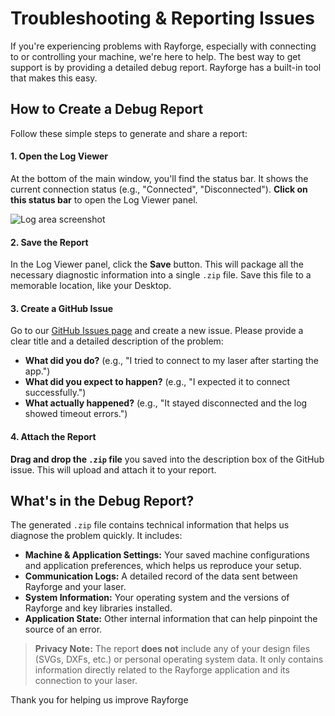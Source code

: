 # Troubleshooting & Reporting Issues

If you're experiencing problems with Rayforge, especially with connecting to or controlling your machine, we're here to help. The best way to get support is by providing a detailed debug report. Rayforge has a built-in tool that makes this easy.

## How to Create a Debug Report

Follow these simple steps to generate and share a report:

#### 1. Open the Log Viewer

At the bottom of the main window, you'll find the status bar. It shows the current connection status (e.g., "Connected", "Disconnected"). **Click on this status bar** to open the Log Viewer panel.

![Log area screenshot](machine-logs.png)

#### 2. Save the Report

In the Log Viewer panel, click the **Save** button. This will package all the necessary diagnostic information into a single `.zip` file. Save this file to a memorable location, like your Desktop.

#### 3. Create a GitHub Issue

Go to our [GitHub Issues page](https://github.com/barebaric/rayforge/issues/new/choose) and create a new issue. Please provide a clear title and a detailed description of the problem:

*   **What did you do?** (e.g., "I tried to connect to my laser after starting the app.")
*   **What did you expect to happen?** (e.g., "I expected it to connect successfully.")
*   **What actually happened?** (e.g., "It stayed disconnected and the log showed timeout errors.")

#### 4. Attach the Report

**Drag and drop the `.zip` file** you saved into the description box of the GitHub issue. This will upload and attach it to your report.

## What's in the Debug Report?

The generated `.zip` file contains technical information that helps us diagnose the problem quickly. It includes:

*   **Machine & Application Settings:** Your saved machine configurations and application preferences, which helps us reproduce your setup.
*   **Communication Logs:** A detailed record of the data sent between Rayforge and your laser.
*   **System Information:** Your operating system and the versions of Rayforge and key libraries installed.
*   **Application State:** Other internal information that can help pinpoint the source of an error.

> **Privacy Note:** The report **does not** include any of your design files (SVGs, DXFs, etc.) or personal operating system data. It only contains information directly related to the Rayforge application and its connection to your laser.

Thank you for helping us improve Rayforge
